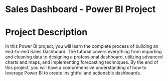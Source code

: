 # Sales Dashboard - Power BI Project

# Project Description
In this Power BI project, you will learn the complete process of building an end-to-end Sales Dashboard. The tutorial covers everything from importing and cleaning data to designing a professional dashboard, utilizing advanced charts and maps, and implementing forecasting techniques. By the end of this project, you will have a comprehensive understanding of how to leverage Power BI to create insightful and actionable dashboards.

